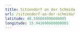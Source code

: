 ```yaml
---
title: Sitzendorf an der Schmida
url: /sitzendorf-an-der-schmida/
latitude: 48.598604900000005
longitude: 15.941690600000001
---
```

